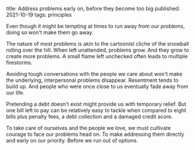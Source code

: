 title: Address problems early on, before they become too big
published: 2021-10-19
tags: principles

Even though it might be tempting at times to run away from our problems, doing so won't make them go away.

The nature of most problems is akin to the cartoonist cliche of the snowball rolling over the hill. When left unattended, problems grow. And they grow to create more problems. A small flame left unchecked often leads to multiple firestorms.

Avoiding tough conversations with the people we care about won't make the underlying, interpersonal problems disappear. Resentment tends to build up. And people who were once close to us eventually fade away from our life.

Pretending a debt doesn't exist might provide us with temporary relief. But one bill left to pay can be relatively easy to tackle when compared to eight bills plus penalty fees, a debt collection and a damaged credit score.

To take care of ourselves and the people we love, we must cultivate courage to face our problems head on. To make addressing them directly and early on our priority. Before we run out of options.
